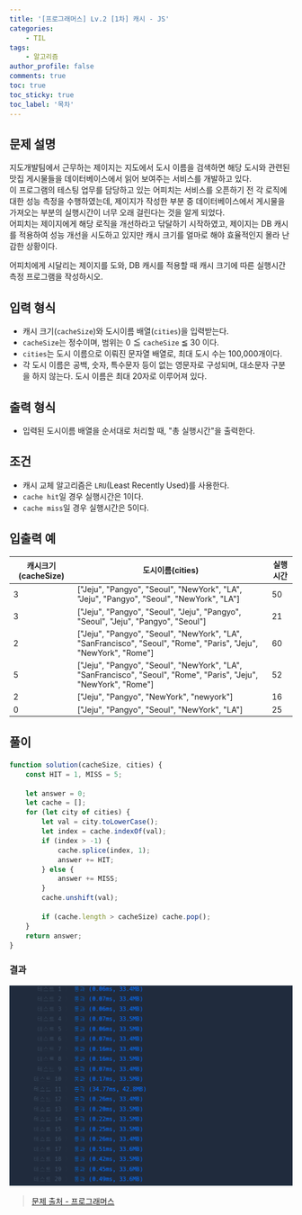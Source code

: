 ```yaml
---
title: '[프로그래머스] Lv.2 [1차] 캐시 - JS'
categories:
    - TIL
tags:
    - 알고리즘
author_profile: false
comments: true
toc: true
toc_sticky: true
toc_label: '목차'
---
```


## 문제 설명
지도개발팀에서 근무하는 제이지는 지도에서 도시 이름을 검색하면 해당 도시와 관련된 맛집 게시물들을 데이터베이스에서 읽어 보여주는 서비스를 개발하고 있다.  
이 프로그램의 테스팅 업무를 담당하고 있는 어피치는 서비스를 오픈하기 전 각 로직에 대한 성능 측정을 수행하였는데, 제이지가 작성한 부분 중 데이터베이스에서 게시물을 가져오는 부분의 실행시간이 너무 오래 걸린다는 것을 알게 되었다.  
어피치는 제이지에게 해당 로직을 개선하라고 닦달하기 시작하였고, 제이지는 DB 캐시를 적용하여 성능 개선을 시도하고 있지만 캐시 크기를 얼마로 해야 효율적인지 몰라 난감한 상황이다.

어피치에게 시달리는 제이지를 도와, DB 캐시를 적용할 때 캐시 크기에 따른 실행시간 측정 프로그램을 작성하시오.

## 입력 형식
* 캐시 크기(`cacheSize`)와 도시이름 배열(`cities`)을 입력받는다.
* `cacheSize`는 정수이며, 범위는 0 ≦ `cacheSize` ≦ 30 이다.
* `cities`는 도시 이름으로 이뤄진 문자열 배열로, 최대 도시 수는 100,000개이다.
* 각 도시 이름은 공백, 숫자, 특수문자 등이 없는 영문자로 구성되며, 대소문자 구분을 하지 않는다. 도시 이름은 최대 20자로 이루어져 있다.

## 출력 형식
* 입력된 도시이름 배열을 순서대로 처리할 때, "총 실행시간"을 출력한다.

## 조건
* 캐시 교체 알고리즘은 `LRU`(Least Recently Used)를 사용한다.
* `cache hit`일 경우 실행시간은 1이다.
* `cache miss`일 경우 실행시간은 5이다.

## 입출력 예

| 캐시크기(cacheSize) | 도시이름(cities)                                                                                                  | 실행시간 |
|---------------------|-------------------------------------------------------------------------------------------------------------------|----------|
| 3                   | ["Jeju", "Pangyo", "Seoul", "NewYork", "LA", "Jeju", "Pangyo", "Seoul", "NewYork", "LA"]                          | 50       |
| 3                   | ["Jeju", "Pangyo", "Seoul", "Jeju", "Pangyo", "Seoul", "Jeju", "Pangyo", "Seoul"]                                 | 21       |
| 2                   | ["Jeju", "Pangyo", "Seoul", "NewYork", "LA", "SanFrancisco", "Seoul", "Rome", "Paris", "Jeju", "NewYork", "Rome"] | 60       |
| 5                   | ["Jeju", "Pangyo", "Seoul", "NewYork", "LA", "SanFrancisco", "Seoul", "Rome", "Paris", "Jeju", "NewYork", "Rome"] | 52       |
| 2                   | ["Jeju", "Pangyo", "NewYork", "newyork"]                                                                          | 16       |
| 0                   | ["Jeju", "Pangyo", "Seoul", "NewYork", "LA"]                                                                      | 25       |

## 풀이
```javascript
function solution(cacheSize, cities) {
    const HIT = 1, MISS = 5;
    
    let answer = 0;
    let cache = [];
    for (let city of cities) {
        let val = city.toLowerCase();
        let index = cache.indexOf(val);
        if (index > -1) {
            cache.splice(index, 1);
            answer += HIT;
        } else {
            answer += MISS;
        }
        cache.unshift(val);
        
        if (cache.length > cacheSize) cache.pop();
    }
    return answer;
} 
```

### 결과
![result1](/assets/images/2023/10/22/algorithm-102-result1.png)

>[문제 출처 - 프로그래머스](https://school.programmers.co.kr/learn/courses/30/lessons/17680)
